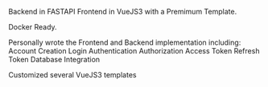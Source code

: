 Backend in FASTAPI
Frontend in VueJS3 with a Premimum Template.

Docker Ready.

Personally wrote the Frontend and Backend implementation including:
Account Creation
Login
Authentication
Authorization
Access Token
Refresh Token
Database Integration

Customized several VueJS3 templates
